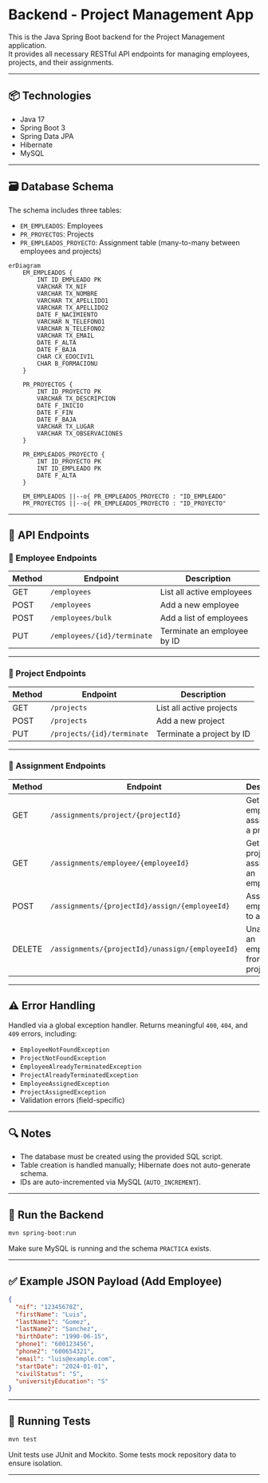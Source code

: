 # Backend - Project Management App

This is the Java Spring Boot backend for the Project Management application.  
It provides all necessary RESTful API endpoints for managing employees, projects, and their assignments.

---

## 📦 Technologies

- Java 17
- Spring Boot 3
- Spring Data JPA
- Hibernate
- MySQL

---

## 🗃️ Database Schema

The schema includes three tables:

- `EM_EMPLEADOS`: Employees
- `PR_PROYECTOS`: Projects
- `PR_EMPLEADOS_PROYECTO`: Assignment table (many-to-many between employees and projects)


```mermaid
erDiagram
    EM_EMPLEADOS {
        INT ID_EMPLEADO PK
        VARCHAR TX_NIF
        VARCHAR TX_NOMBRE
        VARCHAR TX_APELLIDO1
        VARCHAR TX_APELLIDO2
        DATE F_NACIMIENTO
        VARCHAR N_TELEFONO1
        VARCHAR N_TELEFONO2
        VARCHAR TX_EMAIL
        DATE F_ALTA
        DATE F_BAJA
        CHAR CX_EDOCIVIL
        CHAR B_FORMACIONU
    }

    PR_PROYECTOS {
        INT ID_PROYECTO PK
        VARCHAR TX_DESCRIPCION
        DATE F_INICIO
        DATE F_FIN
        DATE F_BAJA
        VARCHAR TX_LUGAR
        VARCHAR TX_OBSERVACIONES
    }

    PR_EMPLEADOS_PROYECTO {
        INT ID_PROYECTO PK
        INT ID_EMPLEADO PK
        DATE F_ALTA
    }

    EM_EMPLEADOS ||--o{ PR_EMPLEADOS_PROYECTO : "ID_EMPLEADO"
    PR_PROYECTOS ||--o{ PR_EMPLEADOS_PROYECTO : "ID_PROYECTO"
```

---

## 📡 API Endpoints

### 👥 Employee Endpoints

| Method | Endpoint                  | Description                       |
|--------|---------------------------|-----------------------------------|
| GET    | `/employees`              | List all active employees         |
| POST   | `/employees`              | Add a new employee                |
| POST   | `/employees/bulk`         | Add a list of employees           |
| PUT    | `/employees/{id}/terminate` | Terminate an employee by ID     |

---

### 🧱 Project Endpoints

| Method | Endpoint                   | Description                      |
|--------|----------------------------|----------------------------------|
| GET    | `/projects`                | List all active projects         |
| POST   | `/projects`                | Add a new project                |
| PUT    | `/projects/{id}/terminate` | Terminate a project by ID        |

---

### 🔗 Assignment Endpoints

| Method | Endpoint                                                | Description                            |
|--------|---------------------------------------------------------|----------------------------------------|
| GET    | `/assignments/project/{projectId}`                      | Get employees assigned to a project    |
| GET    | `/assignments/employee/{employeeId}`                    | Get projects assigned to an employee   |
| POST   | `/assignments/{projectId}/assign/{employeeId}`          | Assign an employee to a project        |
| DELETE | `/assignments/{projectId}/unassign/{employeeId}`        | Unassign an employee from a project    |

---

## ⚠️ Error Handling

Handled via a global exception handler. Returns meaningful `400`, `404`, and `409` errors, including:

- `EmployeeNotFoundException`
- `ProjectNotFoundException`
- `EmployeeAlreadyTerminatedException`
- `ProjectAlreadyTerminatedException`
- `EmployeeAssignedException`
- `ProjectAssignedException`
- Validation errors (field-specific)

---

## 🔍 Notes

- The database must be created using the provided SQL script.
- Table creation is handled manually; Hibernate does not auto-generate schema.
- IDs are auto-incremented via MySQL (`AUTO_INCREMENT`).

---

## 🚀 Run the Backend

```bash
mvn spring-boot:run
```

Make sure MySQL is running and the schema `PRACTICA` exists.

---

## ✅ Example JSON Payload (Add Employee)

```json
{
  "nif": "12345678Z",
  "firstName": "Luis",
  "lastName1": "Gomez",
  "lastName2": "Sanchez",
  "birthDate": "1990-06-15",
  "phone1": "600123456",
  "phone2": "600654321",
  "email": "luis@example.com",
  "startDate": "2024-01-01",
  "civilStatus": "S",
  "universityEducation": "S"
}
```

---

## 🧪 Running Tests

```bash
mvn test
```

Unit tests use JUnit and Mockito. Some tests mock repository data to ensure isolation.

---
